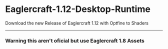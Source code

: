# Eaglercraft-1.12-Desktop-Runtime
Download the new Release of Eaglercraft 1.12 with Optfine to Shaders

---

### Warning this aren't oficial but use Eaglercraft 1.8 Assets
